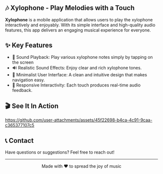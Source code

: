 ## 🎶 Xylophone - Play Melodies with a Touch

**Xylophone** is a mobile application that allows users to play the xylophone interactively and enjoyably. With its simple interface and high-quality audio features, this app delivers an engaging musical experience for everyone.

## ✨ Key Features

- 🎵 Sound Playback: Play various xylophone notes simply by tapping on the screen
- 🔊 Realistic Sound Effects: Enjoy clear and rich xylophone tones.
- 🎨 Minimalist User Interface: A clean and intuitive design that makes navigation easy.
- 📱 Responsive Interactivity: Each touch produces real-time audio feedback.

## 🎬 See It In Action
https://github.com/user-attachments/assets/45f22698-b4ca-4c91-9caa-c365377107c5

## 📞 Contact

Have questions or suggestions? Feel free to reach out!

---

<p align="center">Made with ❤️ to spread the joy of music</p>



